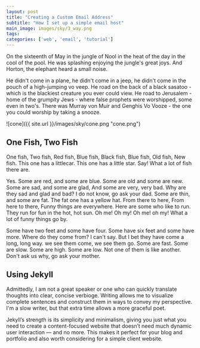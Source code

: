 ```yaml
---
layout: post
title: "Creating a Custom Email Address"
subtitle: "How I set up a simple email host"
main_image: images/sky/3_way.png
tags:
categories: ['web', 'email', 'tutorial']
---
```


On the sixteenth of May in the jungle of Nool in the heat of the day in the cool of the pool. He was splashing enjoying the jungle's great joys. And Horton, the elephant heard a small noise.

He didn't come in a plane, he didn't come in a jeep, he didn't come in the pouch of a high-jumping vo veep. He road on the back of a black sasatoo - which is the blackiest creature you ever could view. He road to Jerusalem - home of the grumpity Jews - where false prophets were worshipped, some even in two's. There was Murray von Muir and Genghis Vo Vooze - the one you could worship by taking a snooze.

![cone]({{ site.url }}/images/sky/cone.png "cone.png")

## One Fish, Two Fish
One fish, Two fish, Red fish, Blue fish, Black fish, Blue fish, Old fish, New fish. This one has a littlecar. This one has a little star. Say! What a lot of fish there are.

Yes. Some are red, and some are blue. Some are old and some are new. Some are sad, and some are glad, And some are very, very bad. Why are they sad and glad and bad? I do not know, go ask your dad. Some are thin, and some are fat. The fat one has a yellow hat. From there to here, From here to there, Funny things are everywhere. Here are some who like to run. They run for fun in the hot, hot sun. Oh me! Oh my! Oh me! oh my! What a lot of funny things go by.

Some have two feet and some have four. Some have six feet and some have more. Where do they come from? I can't say. But I bet they have come a long, long way. we see them come, we see them go. Some are fast. Some are slow. Some are high. Some are low. Not one of them is like another. Don't ask us why, go ask your mother.

## Using Jekyll
Admittedly, I am not a great speaker or one who can quickly translate thoughts into clear, concise verbioge. Writing allows me to visualize complete sentences and construct them in ways to convey my perspective. I'm a slow writer, but that extra time allows a more graceful poet.

Jekyll’s strength is its simplicity and minimalism, giving you just what you need to create a content-focused website that doesn’t need much dynamic user interaction — and no more. This makes it perfect for your blog and portfolio and also worth considering for a simple client website.
